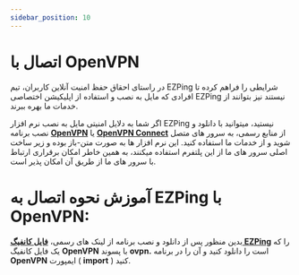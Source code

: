 ```yaml
---
sidebar_position: 10
---
```


# اتصال با OpenVPN


در راستای احقاق حفظ امنیت آنلاین کاربران، تیم EZPing شرایطی را فراهم کرده تا افرادی که مایل به نصب و استفاده از اپلیکیشن اختصاصی EZPing نیستند نیز بتوانند از خدمات ما بهره ببرند.

اگر شما به دلایل امنیتی مایل به نصب نرم افزار EZPing نیستید، میتوانید با دانلود و نصب برنامه **[OpenVPN](https://openvpn.net/)** یا **[OpenVPN Connect](https://openvpn.net/client/client-connect-vpn-for-windows/)** از منابع رسمی، به سرور های متصل شوید و از خدمات ما استفاده کنید. 
این نرم افزار ها به صورت متن-باز بوده و زیر ساخت اصلی سرور های ما از این پلتفرم استفاده میکنند، به همین خاطر امکان برقراری ارتباط با سرور های ما از طریق آن امکان پذیر است.

# آموزش نحوه اتصال به EZPing با OpenVPN: 

بدین منظور پس از دانلود و نصب برنامه از لینک های رسمی، **[فایل کانفیگ EZPing](http://ir.ezping.ir/downloads/cfg.ovpn)** را که یک فایل کانفیگ **OpenVPN** با پسوند **ovpn.** است را دانلود کنید و آن را در برنامه **OpenVPN** ایمپورت ( **import** ) کنید.
